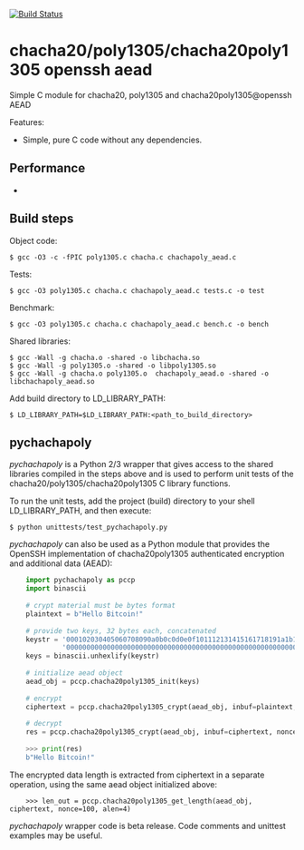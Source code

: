 [![Build Status](https://travis-ci.org/jonasschnelli/chacha20poly1305.svg?branch=master)](https://travis-ci.org/jonasschnelli/chacha20poly1305) 

chacha20/poly1305/chacha20poly1305 openssh aead
=====

Simple C module for chacha20, poly1305 and chacha20poly1305@openssh AEAD

Features:
* Simple, pure C code without any dependencies.

Performance
-----------

-

Build steps
-----------

Object code:

    $ gcc -O3 -c -fPIC poly1305.c chacha.c chachapoly_aead.c

Tests:

    $ gcc -O3 poly1305.c chacha.c chachapoly_aead.c tests.c -o test

Benchmark:

    $ gcc -O3 poly1305.c chacha.c chachapoly_aead.c bench.c -o bench

Shared libraries:
    
    $ gcc -Wall -g chacha.o -shared -o libchacha.so
    $ gcc -Wall -g poly1305.o -shared -o libpoly1305.so
    $ gcc -Wall -g chacha.o poly1305.o  chachapoly_aead.o -shared -o libchachapoly_aead.so

Add build directory to LD_LIBRARY_PATH:
    
    $ LD_LIBRARY_PATH=$LD_LIBRARY_PATH:<path_to_build_directory>


pychachapoly
------------

*pychachapoly* is a Python 2/3 wrapper that gives access to the shared libraries compiled in the steps above and is used to perform unit tests of the chacha20/poly1305/chacha20poly1305 C library functions.

To run the unit tests, add the project (build) directory to your shell LD_LIBRARY_PATH, and then execute:
    
    $ python unittests/test_pychachapoly.py

*pychachapoly* can also be used as a Python module that provides the OpenSSH implementation of chacha20poly1305 authenticated encryption and additional data (AEAD):

```python
    import pychachapoly as pccp
    import binascii
    
    # crypt material must be bytes format
    plaintext = b"Hello Bitcoin!"
    
    # provide two keys, 32 bytes each, concatenated
    keystr = '000102030405060708090a0b0c0d0e0f101112131415161718191a1b1c1d1e1f'\
             '0000000000000000000000000000000000000000000000000000000000000000'
    keys = binascii.unhexlify(keystr)
    
    # initialize aead object
    aead_obj = pccp.chacha20poly1305_init(keys)
    
    # encrypt
    ciphertext = pccp.chacha20poly1305_crypt(aead_obj, inbuf=plaintext, nonce=100, alen=4, is_encrypt=1)
    
    # decrypt
    res = pccp.chacha20poly1305_crypt(aead_obj, inbuf=ciphertext, nonce=100, alen=4, is_encrypt=0)
    
    >>> print(res)
    b"Hello Bitcoin!"
```

The encrypted data length is extracted from ciphertext in a separate operation, using the same aead object initialized above:
```
    >>> len_out = pccp.chacha20poly1305_get_length(aead_obj, ciphertext, nonce=100, alen=4)
```

*pychachapoly* wrapper code is beta release. Code comments and unittest examples may be useful.
